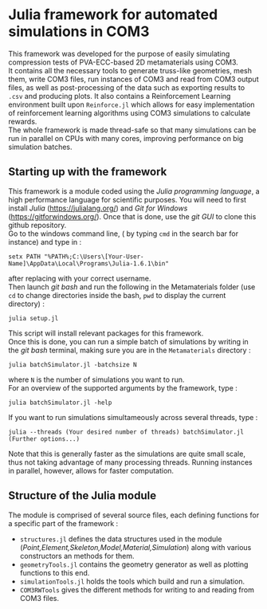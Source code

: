 # Julia framework for automated simulations in COM3

This framework was developed for the purpose of easily simulating compression tests of PVA-ECC-based 2D metamaterials using COM3.\
It contains all the necessary tools to generate truss-like geometries, mesh them, write COM3 files, run instances of COM3 and read from COM3 output files,
as well as post-processing of the data such as exporting results to `.csv` and producing plots. It also contains a Reinforcement Learning environment built upon `Reinforce.jl`
which allows for easy implementation of reinforcement learning algorithms using COM3 simulations to calculate rewards.\
The whole framework is made thread-safe so that many simulations can be run in parallel on CPUs with many cores, improving performance on big simulation batches.

## Starting up with the framework

This framework is a module coded using the *Julia programming language*, a high performance language for scientific purposes.
You will need to first install *Julia* (https://julialang.org/) and *Git for Windows* (https://gitforwindows.org/). Once that is done, use the *git GUI* to clone this github repository.\
Go to the windows command line, ( by typing `cmd` in the search bar for instance) and type in :
```
setx PATH "%PATH%;C:\Users\[Your-User-Name]\AppData\Local\Programs\Julia-1.6.1\bin"
```
after replacing with your correct username.\
Then launch *git bash* and run the following in the Metamaterials folder (use `cd` to change directories inside the bash, `pwd` to display the current directory) :
```
julia setup.jl
``` 
This script will install relevant packages for this framework.\
Once this is done, you can run a simple batch of simulations by writing in the *git bash* terminal, making sure you are in the `Metamaterials` directory :
```
julia batchSimulator.jl -batchsize N
```
where `N` is the number of simulations you want to run.\
For an overview of the supported arguments by the framework, type :
```
julia batchSimulator.jl -help
```
If you want to run simulations simultameously across several threads, type :
```
julia --threads (Your desired number of threads) batchSimulator.jl (Further options...)
```
Note that this is generally faster as the simulations are quite small scale, thus not taking advantage of many processing threads. Running instances in parallel, however, allows for faster computation.

## Structure of the Julia module

The module is comprised of several source files, each defining functions for a specific part of the framework :
* `structures.jl` defines the data structures used in the module (*Point,Element,Skeleton,Model,Material,Simulation*) along with various constructors an methods for them.
* `geometryTools.jl` contains the geometry generator as well as plotting functions to this end.
* `simulationTools.jl` holds the tools which build and run a simulation.
* `COM3RWTools` gives the different methods for writing to and reading from COM3 files.
